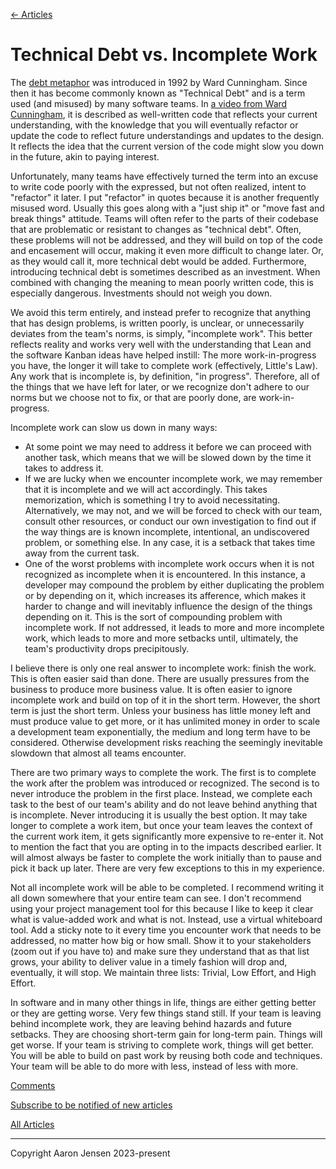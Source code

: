 [← Articles](README.md#articles)

# Technical Debt vs. Incomplete Work

The [debt metaphor](http://c2.com/doc/oopsla92.html) was introduced in 1992 by Ward Cunningham. Since then it has become commonly known as "Technical Debt" and is a term used (and misused) by many software teams. In [a video from Ward Cunningham](https://www.youtube.com/watch?v=pqeJFYwnkjE), it is described as well-written code that reflects your current understanding, with the knowledge that you will eventually refactor or update the code to reflect future understandings and updates to the design. It reflects the idea that the current version of the code might slow you down in the future, akin to paying interest.

Unfortunately, many teams have effectively turned the term into an excuse to write code poorly with the expressed, but not often realized, intent to "refactor" it later. I put "refactor" in quotes because it is another frequently misused word. Usually this goes along with a "just ship it" or "move fast and break things" attitude. Teams will often refer to the parts of their codebase that are problematic or resistant to changes as "technical debt". Often, these problems will not be addressed, and they will build on top of the code and encasement will occur, making it even more difficult to change later. Or, as they would call it, more technical debt would be added. Furthermore, introducing technical debt is sometimes described as an investment. When combined with changing the meaning to mean poorly written code, this is especially dangerous. Investments should not weigh you down.

We avoid this term entirely, and instead prefer to recognize that anything that has design problems, is written poorly, is unclear, or unnecessarily deviates from the team's norms, is simply, "incomplete work". This better reflects reality and works very well with the understanding that Lean and the software Kanban ideas have helped instill: The more work-in-progress you have, the longer it will take to complete work (effectively, Little's Law). Any work that is incomplete is, by definition, "in progress". Therefore, all of the things that we have left for later, or we recognize don't adhere to our norms but we choose not to fix, or that are poorly done, are work-in-progress.

Incomplete work can slow us down in many ways:

- At some point we may need to address it before we can proceed with another task, which means that we will be slowed down by the time it takes to address it.
- If we are lucky when we encounter incomplete work, we may remember that it is incomplete and we will act accordingly. This takes memorization, which is something I try to avoid necessitating. Alternatively, we may not, and we will be forced to check with our team, consult other resources, or conduct our own investigation to find out if the way things are is known incomplete, intentional, an undiscovered problem, or something else. In any case, it is a setback that takes time away from the current task.
- One of the worst problems with incomplete work occurs when it is not recognized as incomplete when it is encountered. In this instance, a developer may compound the problem by either duplicating the problem or by depending on it, which increases its afference, which makes it harder to change and will inevitably influence the design of the things depending on it. This is the sort of compounding problem with incomplete work. If not addressed, it leads to more and more incomplete work, which leads to more and more setbacks until, ultimately, the team's productivity drops precipitously.

I believe there is only one real answer to incomplete work: finish the work. This is often easier said than done. There are usually pressures from the business to produce more business value. It is often easier to ignore incomplete work and build on top of it in the short term. However, the short term is just the short term. Unless your business has little money left and must produce value to get more, or it has unlimited money in order to scale a development team exponentially, the medium and long term have to be considered. Otherwise development risks reaching the seemingly inevitable slowdown that almost all teams encounter.

There are two primary ways to complete the work. The first is to complete the work after the problem was introduced or recognized. The second is to never introduce the problem in the first place. Instead, we complete each task to the best of our team's ability and do not leave behind anything that is incomplete. Never introducing it is usually the best option. It may take longer to complete a work item, but once your team leaves the context of the current work item, it gets significantly more expensive to re-enter it. Not to mention the fact that you are opting in to the impacts described earlier. It will almost always be faster to complete the work initially than to pause and pick it back up later. There are very few exceptions to this in my experience.

Not all incomplete work will be able to be completed. I recommend writing it all down somewhere that your entire team can see. I don't recommend using your project management tool for this because I like to keep it clear what is value-added work and what is not. Instead, use a virtual whiteboard tool. Add a sticky note to it every time you encounter work that needs to be addressed, no matter how big or how small. Show it to your stakeholders (zoom out if you have to) and make sure they understand that as that list grows, your ability to deliver value in a timely fashion will drop and, eventually, it will stop. We maintain three lists: Trivial, Low Effort, and High Effort.

In software and in many other things in life, things are either getting better or they are getting worse. Very few things stand still. If your team is leaving behind incomplete work, they are leaving behind hazards and future setbacks. They are choosing short-term gain for long-term pain. Things will get worse. If your team is striving to complete work, things will get better. You will be able to build on past work by reusing both code and techniques. Your team will be able to do more with less, instead of less with more.

[Comments](https://github.com/aaronjensen/software-development/discussions/1)

[Subscribe to be notified of new articles](https://github.com/aaronjensen/software-development/discussions/8)

[All Articles](https://github.com/aaronjensen/software-development/blob/master/README.md#articles)

---

Copyright Aaron Jensen 2023-present
